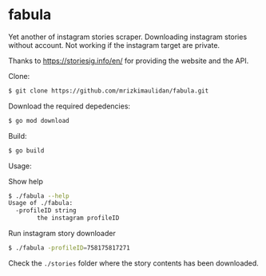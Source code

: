 # fabula

Yet another of instagram stories scraper. Downloading instagram stories without account. Not working if the instagram target are private.

Thanks to https://storiesig.info/en/ for providing the website and the API.

Clone:

```bash
$ git clone https://github.com/mrizkimaulidan/fabula.git
```

Download the required depedencies:

```bash
$ go mod download
```

Build:
```bash
$ go build
```

Usage:

Show help

```bash
$ ./fabula --help
Usage of ./fabula:
  -profileID string
        the instagram profileID
```

Run instagram story downloader

```bash
$ ./fabula -profileID=758175817271
```

Check the `./stories` folder where the story contents has been downloaded.